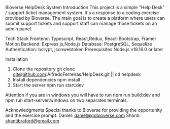 Bioverse HelpDesk System
Introduction
This project is a simple "Help Desk" / support ticket management system. It's a response to a coding exercise provided by Bioverse. The main goal is to create a platform where users can submit support tickets and support staff can manage those tickets on an admin panel.

Tech Stack
Frontend: Typescript, React,Redux, React-Bootstrap, Framer Motion
Backend: Express.js,Node.js
Database: PostgreSQL, Sequelize
Authentication: bcrypt, jsonwebtoken
Prerequisites
Node.js v18.16.0 or later

Installation
1. Clone the repository
git clone git@github.com:AlfredoFerreiras/HelpDesk.git || 
cd helpdesk
2. Install dependencies
npm install
3. Start the server
npm run start:dev

Attention if you are in windows you will have to run npm run build:dev and npm run start-server:windows on two separates terminals.

Acknowledgments
Special thanks to Bioverse for providing the opportunity and the exercise prompt.
Daniel: daniel@gobioverse.com
Shanti: shantibraford@gmail.com
